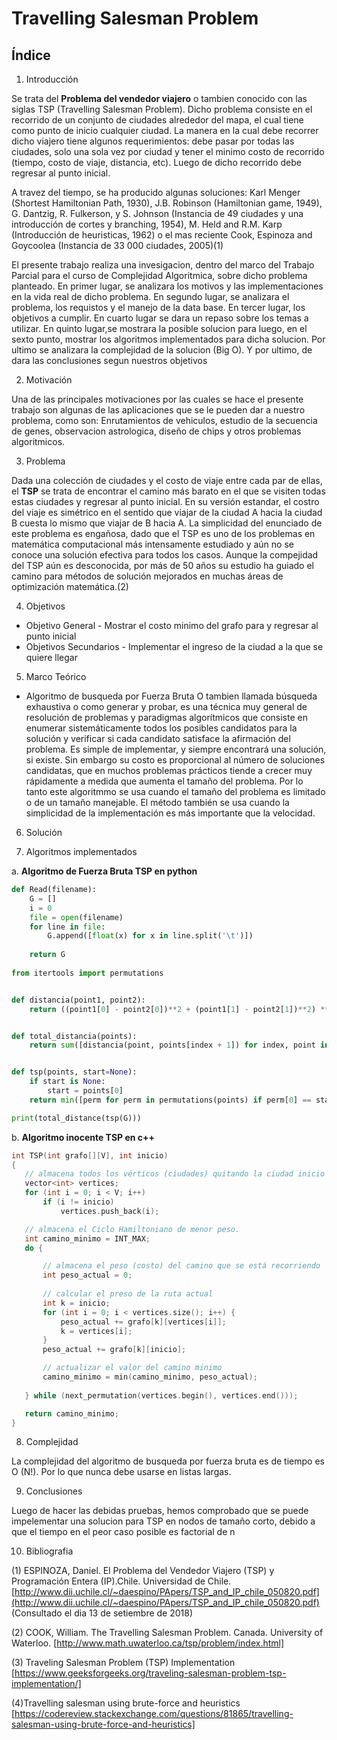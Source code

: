 # Travelling Salesman Problem
## Índice
1. Introducción

Se trata del **Problema del vendedor viajero** o tambien conocido con las siglas TSP (Travelling Salesman Problem). Dicho problema consiste en el recorrido de un conjunto de ciudades alrededor del mapa, el cual tiene como punto de inicio cualquier ciudad. La manera en la cual debe recorrer dicho viajero tiene algunos requerimientos: debe pasar por todas las ciudades, solo una sola vez por ciudad y tener el minimo costo de recorrido (tiempo, costo de viaje, distancia, etc). Luego de dicho recorrido debe regresar al punto inicial. 

A travez del tiempo, se ha producido algunas soluciones: Karl Menger (Shortest Hamiltonian Path, 1930), J.B. Robinson (Hamiltonian game, 1949), G. Dantzig, R. Fulkerson, y S. Johnson (Instancia de 49 ciudades y una introducción de cortes y branching, 1954), M. Held and R.M. Karp (Introducción de heuristicas, 1962) o el mas reciente Cook, Espinoza and Goycoolea (Instancia de 33 000 ciudades, 2005)(1)

El presente trabajo realiza una invesigacion, dentro del marco del Trabajo Parcial para el curso de Complejidad Algoritmica, sobre dicho problema planteado. En primer lugar, se analizara los motivos y las implementaciones en la vida real de dicho problema. En segundo lugar, se analizara el problema, los requistos y el manejo de la data base. En tercer lugar, los objetivos a cumplir. En cuarto lugar se dara un repaso sobre los temas a utilizar. En quinto lugar,se mostrara la posible solucion para luego, en el sexto punto, mostrar los algoritmos implementados para dicha solucion. Por ultimo se analizara la complejidad de la solucion (Big O). Y por ultimo, de dara las conclusiones segun nuestros objetivos

2. Motivación

Una de las principales motivaciones por las cuales se hace el presente trabajo son algunas de las aplicaciones que se le pueden dar a nuestro problema, como son: Enrutamientos de vehiculos, estudio de la secuencia de genes, observacion astrologica, diseño de chips y otros problemas algoritmicos.

3. Problema

Dada una colección de ciudades y el costo de viaje entre cada par de ellas, el **TSP** se trata de encontrar el camino más barato en el que se visiten todas estas ciudades y regresar al punto inicial. En su versión estandar, el costro del viaje es simétrico en el sentido que viajar de la ciudad A hacia la ciudad B cuesta lo mismo que viajar de B hacia A.
La simplicidad del enunciado de este problema es engañosa, dado que el TSP es uno de los problemas en matemática computacional más intensamente estudiado y aún no se conoce una solución efectiva para todos los casos.
Aunque la compejidad del TSP aún es desconocida, por más de 50 años su estudio ha guiado el camino para métodos de solución mejorados en muchas áreas de optimización matemática.(2)

4. Objetivos

  - Objetivo General
        - Mostrar el costo minimo del grafo para y regresar al punto inicial
  - Objetivos Secundarios
        - Implementar el ingreso de la ciudad a la que se quiere llegar

5. Marco Teórico 

- Algoritmo de busqueda por Fuerza Bruta
 O tambien llamada búsqueda exhaustiva o como generar y probar, es una técnica muy general de resolución de  problemas y paradigmas
 algorítmicos que consiste en enumerar sistemáticamente todos los posibles candidatos para la solución y verificar
 si cada candidato satisface la afirmación del problema. Es simple de implementar, y siempre encontrará una solución, si existe. Sin 
 embargo su costo es proporcional al número de soluciones candidatas, que en muchos problemas prácticos tiende a crecer muy rápidamente
 a medida que aumenta el tamaño del problema. Por lo tanto este algoritmmo se usa cuando el tamaño del problema es limitado o de un
 tamaño manejable. El método también se usa cuando la simplicidad de la implementación es más importante que la velocidad.


6. Solución



7. Algoritmos implementados

  a. **Algoritmo de Fuerza Bruta TSP en python** 
```python
def Read(filename):
    G = []
    i = 0
    file = open(filename)
    for line in file:
        G.append([float(x) for x in line.split('\t')])
        
    return G
    
from itertools import permutations


def distancia(point1, point2):
    return ((point1[0] - point2[0])**2 + (point1[1] - point2[1])**2) ** 0.5


def total_distancia(points):
    return sum([distancia(point, points[index + 1]) for index, point in enumerate(points[:-1])])


def tsp(points, start=None):
    if start is None:
        start = points[0]
    return min([perm for perm in permutations(points) if perm[0] == start], key=total_distancia)

print(total_distance(tsp(G))) 
 ```
 b. **Algoritmo inocente TSP en c++**
 ```c++
 int TSP(int grafo[][V], int inicio)
{
    // almacena todos los vérticos (ciudades) quitando la ciudad inicio
    vector<int> vertices;
    for (int i = 0; i < V; i++)
        if (i != inicio)
            vertices.push_back(i);
 
    // almacena el Ciclo Hamiltoniano de menor peso.
    int camino_minimo = INT_MAX;
    do {
 
        // almacena el peso (costo) del camino que se está recorriendo
        int peso_actual = 0;
         
        // calcular el preso de la ruta actual
        int k = inicio;
        for (int i = 0; i < vertices.size(); i++) {
            peso_actual += grafo[k][vertices[i]];
            k = vertices[i];
        }
        peso_actual += grafo[k][inicio];
 
        // actualizar el valor del camino minimo
        camino_minimo = min(camino_minimo, peso_actual);
        
    } while (next_permutation(vertices.begin(), vertices.end()));
 
    return camino_minimo;
}
 ```

8. Complejidad

La complejidad del algoritmo de busqueda por fuerza bruta es de tiempo es O (N!). Por lo que nunca debe usarse en listas largas. 


9. Conclusiones

Luego de hacer las debidas pruebas, hemos comprobado que se puede impelementar una solucion para TSP en nodos de tamaño corto, debido a que el tiempo en el peor caso posible es factorial de n  


10. Bibliografia

(1) ESPINOZA, Daniel. El Problema del Vendedor Viajero (TSP) y Programación Entera (IP).Chile. Universidad de Chile. [http://www.dii.uchile.cl/~daespino/PApers/TSP_and_IP_chile_050820.pdf](http://www.dii.uchile.cl/~daespino/PApers/TSP_and_IP_chile_050820.pdf) (Consultado el dia 13 de setiembre de 2018)

(2) COOK, William. The Travelling Salesman Problem. Canada. University of Waterloo. [http://www.math.uwaterloo.ca/tsp/problem/index.html]

(3) Traveling Salesman Problem (TSP) Implementation
[https://www.geeksforgeeks.org/traveling-salesman-problem-tsp-implementation/]

(4)Travelling salesman using brute-force and heuristics
[https://codereview.stackexchange.com/questions/81865/travelling-salesman-using-brute-force-and-heuristics]
